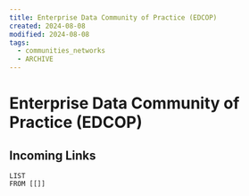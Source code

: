 ```yaml
---
title: Enterprise Data Community of Practice (EDCOP)
created: 2024-08-08
modified: 2024-08-08
tags:
  - communities_networks
  - ARCHIVE
---
```

# Enterprise Data Community of Practice (EDCOP)
## Incoming Links
```dataview
LIST
FROM [[]]
```
